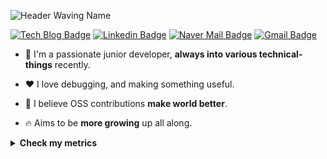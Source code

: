 ![Header Waving Name](https://capsule-render.vercel.app/api?type=waving&color=0:0096c7,25:0077b6,50:00b4d8,75:90e0ef,100:caf0f8&text=Gyubong%20Lee&fontAlign=20&fontAlignY=32&height=150&fontSize=50&fontColor=ffffff)

[![Tech Blog Badge](http://img.shields.io/badge/-Tech%20blog-black?style=flat-square&logo=github&link=https://jopemachine.github.io/)](https://jopemachine.github.io/)
[![Linkedin Badge](https://img.shields.io/badge/-LinkedIn-blue?style=flat-square&logo=Linkedin&logoColor=white&link=https://www.linkedin.com/in/gyu-bong-lee-a1a76b197/)](https://www.linkedin.com/in/gyubong-lee-a1a76b197/)
[![Naver Mail Badge](https://img.shields.io/badge/mailto:jopemachine@naver.com-2DB400?style=flat-square&logoColor=white&link=mailto:jopemachine@naver.com)](mailto:jopemachine@naver.com)
[![Gmail Badge](https://img.shields.io/badge/Gmail-d14836?style=flat-square&logo=Gmail&logoColor=white&link=mailto:jopemachine@gmail.com)](mailto:jopemachine@gmail.com)

* :wave: I'm a passionate junior developer, **always into various technical-things** recently.

* :heart: I love debugging, and making something useful.

* :unicorn: I believe OSS contributions **make world better**.

* :fire: Aims to be **more growing** up all along.

<details>

<summary><b>Check my metrics</b></summary>

##### :octocat: <b>OSS contribution metrics</b>

![](https://github.com/jopemachine/jopemachine/blob/master/metrics/base.svg)

##### :toolbox: <b>Most used languages</b>

![](https://github.com/jopemachine/jopemachine/blob/master/metrics/language.svg)

##### :pen: <b>My latest blog posts</b>

[![](https://github.com/jopemachine/jopemachine/blob/master/metrics/rss.svg)](https://jopemachine.github.io/)

##### Recent coding habits

![](https://github.com/jopemachine/jopemachine/blob/master/metrics/habits.svg)

</details>

<!-- ## Contact -->

<!-- Tip: You can always find me on Github. -->

<!-- <a href="https://twitter.com/jopemachine">
  <img src="https://img.shields.io/badge/Twitter-%231DA1F2.svg?style=for-the-badge&logo=Twitter&logoColor=white" style="height: 21px;" />
</a>
 -->
